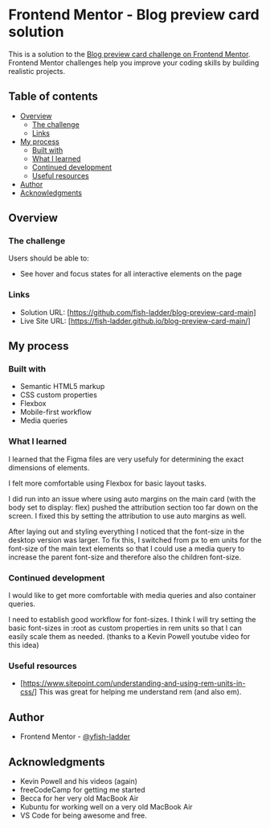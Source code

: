 # Frontend Mentor - Blog preview card solution

This is a solution to the [Blog preview card challenge on Frontend Mentor](https://www.frontendmentor.io/challenges/blog-preview-card-ckPaj01IcS). Frontend Mentor challenges help you improve your coding skills by building realistic projects. 

## Table of contents

- [Overview](#overview)
  - [The challenge](#the-challenge)
  - [Links](#links)
- [My process](#my-process)
  - [Built with](#built-with)
  - [What I learned](#what-i-learned)
  - [Continued development](#continued-development)
  - [Useful resources](#useful-resources)
- [Author](#author)
- [Acknowledgments](#acknowledgments)

## Overview

### The challenge

Users should be able to:

- See hover and focus states for all interactive elements on the page


### Links

- Solution URL: [https://github.com/fish-ladder/blog-preview-card-main]
- Live Site URL: [https://fish-ladder.github.io/blog-preview-card-main/]

## My process

### Built with

- Semantic HTML5 markup
- CSS custom properties
- Flexbox
- Mobile-first workflow
- Media queries

### What I learned

I learned that the Figma files are very usefuly for determining the exact dimensions of elements.

I felt more comfortable using Flexbox for basic layout tasks.

I did run into an issue where using auto margins on the main card (with the body set to display: flex) pushed the attribution section too far down on the screen. I fixed this by setting the attribution to use auto margins as well. 

After laying out and styling everything I noticed that the font-size in the desktop version was larger. To fix this, I switched from px to em units for the font-size of the main text elements so that I could use a media query to increase the parent font-size and therefore also the children font-size.

### Continued development

I would like to get more comfortable with media queries and also container queries.

I need to establish good workflow for font-sizes. I think I will try setting the basic font-sizes in :root as custom properties in rem units so that I can easily scale them as needed. (thanks to a Kevin Powell youtube video for this idea)

### Useful resources

- [https://www.sitepoint.com/understanding-and-using-rem-units-in-css/] This was great for helping me understand rem (and also em).

## Author

- Frontend Mentor - [@yfish-ladder](https://www.frontendmentor.io/profile/fish-ladder)

## Acknowledgments

- Kevin Powell and his videos (again)
- freeCodeCamp for getting me started
- Becca for her very old MacBook Air
- Kubuntu for working well on a very old MacBook Air
- VS Code for being awesome and free.